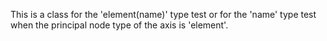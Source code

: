 
This is a class for the 'element(name)' type test or for the 'name' type test when the principal node type of the axis is 'element'.
